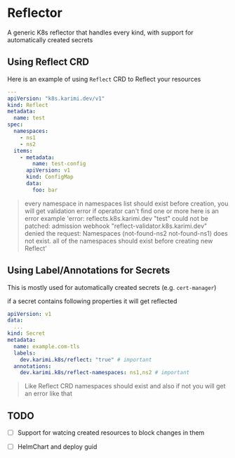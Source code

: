 # Reflector

 A generic K8s reflector that handles every kind, with support for automatically created secrets

## Using Reflect CRD

Here is an example of using `Reflect` CRD to Reflect your resources

```yaml
---
apiVersion: "k8s.karimi.dev/v1"
kind: Reflect
metadata:
  name: test
spec:
  namespaces:
    - ns1
    - ns2
  items:
    - metadata:
        name: test-config
      apiVersion: v1
      kind: ConfigMap
      data:
        foo: bar
```

> every namespace in namespaces list should exist before creation, you will get validation error if operator can't find one or more here is an error example 'error: reflects.k8s.karimi.dev "test" could not be patched: admission webhook "reflect-validator.k8s.karimi.dev" denied the request: Namespaces (not-found-ns2 not-found-ns1) does not exist. all of the namespaces should exist before creating new Reflect'


## Using Label/Annotations for Secrets

This is mostly used for automatically created secrets (e.g. `cert-manager`)

if a secret contains following properties it will get reflected

```yaml
apiVersion: v1
data:
  ...
kind: Secret
metadata:
  name: example.com-tls
  labels:
    dev.karimi.k8s/reflect: "true" # important
  annotations:
    dev.karimi.k8s/reflect-namespaces: ns1,ns2 # important
```

> Like Reflect CRD namespaces should exist and also if not you will get an error like that


## TODO

- [  ] Support for watcing created resources to block changes in them
- [  ] HelmChart and deploy guid

